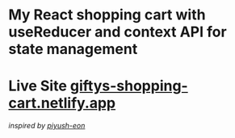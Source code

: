 # My React shopping cart with useReducer and context API for state management
# Live Site   **[giftys-shopping-cart.netlify.app](https://giftys-shopping-cart.netlify.app/)**
*inspired by [piyush-eon](https://github.com/piyush-eon)*

